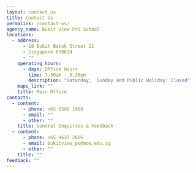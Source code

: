 ```yaml
---
layout: contact_us
title: Contact Us
permalink: /contact-us/
agency_name: Bukit View Pri School
locations:
  - address:
      - 18 Bukit Batok Street 21
      - Singapore 659634
      - ""
    operating_hours:
      - days: Office Hours
        time: 7.30am - 5.30pm
        description: "Saturday,  Sunday and Public Holiday: Closed"
    maps_link: ""
    title: Main Office
contacts:
  - content:
      - phone: +65 6566 1980
      - email: ""
      - other: ""
    title: General Enquiries & Feedback
  - content:
      - phone: +65 9637 2606
      - email: bukitview_ps@moe.edu.sg
      - other: ""
    title: ""
feedback: ""
---
```

